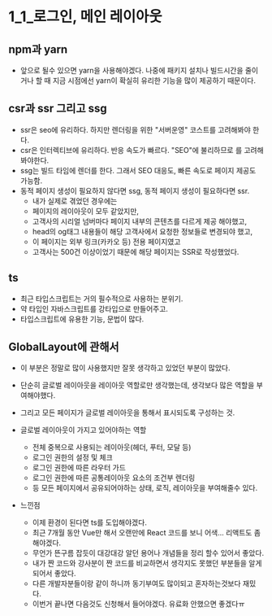 # 1_1_로그인, 메인 레이아웃
## npm과 yarn
- 앞으로 될수 있으면 yarn을 사용해야겠다. 나중에 패키지 설치나 빌드시간을 줄이거나 할 때 지금 시점에선 yarn이 확실히 유리한 기능을 많이 제공하기 때문이다.
## csr과 ssr 그리고 ssg
- ssr은 seo에 유리하다. 하지만 렌더링을 위한 "서버운영" 코스트를 고려해봐야 한다.
- csr은 인터렉티브에 유리하다. 반응 속도가 빠르다. "SEO"에 불리하므로 를 고려해봐야한다.
- ssg는 빌드 타임에 렌더를 한다. 그래서 SEO 대응도, 빠른 속도로 페이지 제공도 가능함.
- 동적 페이지 생성이 필요하지 않다면 ssg, 동적 페이지 생성이 필요하다면 ssr.
  - 내가 실제로 겪었던 경우에는 
  - 페이지의 레이아웃이 모두 같았지만,
  - 고객사의 시리얼 넘버마다 페이지 내부의 콘텐츠를 다르게 제공 해야했고,
  - head의 og태그 내용들이 해당 고객사에서 요청한 정보들로 변경되야 했고,
  - 이 페이지는 외부 링크(카카오 등) 전용 페이지였고
  - 고객사는 500건 이상이었기 때문에 해당 페이지는 SSR로 작성했었다.
## ts
- 최근 타입스크립트는 거의 필수적으로 사용하는 분위기.
- 약 타입인 자바스크립트를 강타입으로 만들어주고.
- 타입스크립트에 유용한 기능, 문법이 많다.

## GlobalLayout에 관해서
- 이 부분은 정말로 많이 사용했지만 잘못 생각하고 있었던 부분이 많았다.
- 단순히 글로벌 레이아웃을 레이아웃 역할로만 생각했는데, 생각보다 많은 역할을 부여해야했다.
- 그리고 모든 페이지가 글로벌 레이아웃을 통해서 표시되도록 구성하는 것.
- 글로벌 레이아웃이 가지고 있어야하는 역할
  - 전체 중복으로 사용되는 레이아웃(헤더, 푸터, 모달 등)
  - 로그인 권한의 설정 및 체크
  - 로그인 권한에 따른 라우터 가드
  - 로그인 권한에 따른 공통레이아웃 요소의 조건부 렌더링
  - 등 모든 페이지에서 공유되어야하는 상태, 로직, 레이아웃을 부여해줄수 있다. 
 
- 느낀점
  - 이제 환경이 된다면 ts를 도입해야겠다.
  - 최근 7개월 동안 Vue만 해서 오랜만에 React 코드를 보니 어색... 리액트도 좀 해야겠다.
  - 무언가 뜬구름 잡듯이 대강대강 알던 용어나 개념들을 정리 할수 있어서 좋았다.
  - 내가 짠 코드와 강사분이 짠 코드를 비교하면서 생각지도 못했던 부분들을 알게되어서 좋았다.
  - 다른 개발자분들이랑 같이 하니까 동기부여도 많이되고 혼자하는것보다 재밌다.
  - 이번거 끝나면 다음것도 신청해서 들어야겠다. 유료화 안했으면 좋겠다ㅠ 
